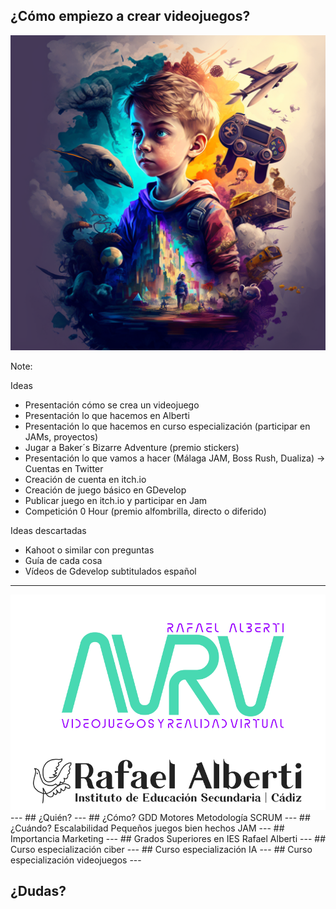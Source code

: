 ## ¿Cómo empiezo a crear videojuegos?

<img class="r-stretch" style="text-align: center" src="../assets/como-empiezo-a-crear-videojuegos.png">

Note:

Ideas
- Presentación cómo se crea un videojuego
- Presentación lo que hacemos en Alberti
- Presentación lo que hacemos en curso especialización (participar en JAMs, proyectos)
- Jugar a Baker´s Bizarre Adventure (premio stickers)
- Presentación lo que vamos a hacer (Málaga JAM, Boss Rush, Dualiza) -> Cuentas en Twitter
- Creación de cuenta en itch.io
- Creación de juego básico en GDevelop
- Publicar juego en itch.io y participar en Jam
- Competición 0 Hour (premio alfombrilla, directo o diferido)

Ideas descartadas
- Kahoot o similar con preguntas
- Guía de cada cosa
- Vídeos de Gdevelop subtitulados español
---
<img class="r-stretch" style="text-align: center" src="../assets/logos-combinados-videojuegos.png">
---
## ¿Quién?
---
## ¿Cómo?
GDD
Motores
Metodología SCRUM
---
## ¿Cuándo?
Escalabilidad
Pequeños juegos bien hechos
JAM
---
## Importancia Marketing
---
## Grados Superiores en IES Rafael Alberti
---
## Curso especialización ciber
---
## Curso especialización IA
---
## Curso especialización videojuegos
---

<!-- .slide: data-background-video="../assets/searching.mp4" data-background-opacity="0.6" data-background-video-loop data-background-video-muted-->

## ¿Dudas?